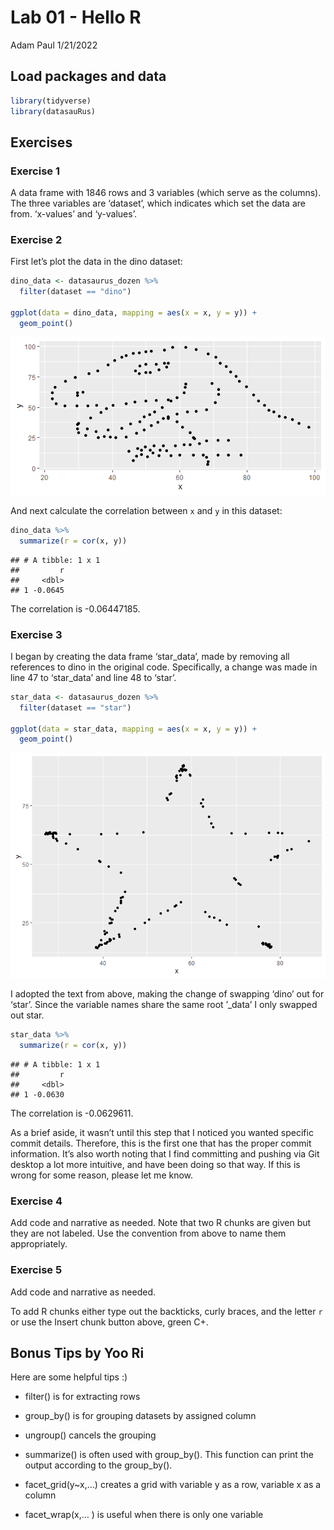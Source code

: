 Lab 01 - Hello R
================
Adam Paul
1/21/2022

## Load packages and data

``` r
library(tidyverse) 
library(datasauRus)
```

## Exercises

### Exercise 1

A data frame with 1846 rows and 3 variables (which serve as the
columns). The three variables are ‘dataset’, which indicates which set
the data are from. ‘x-values’ and ‘y-values’.

### Exercise 2

First let’s plot the data in the dino dataset:

``` r
dino_data <- datasaurus_dozen %>%
  filter(dataset == "dino")

ggplot(data = dino_data, mapping = aes(x = x, y = y)) +
  geom_point()
```

![](lab-01-hello-r_files/figure-gfm/plot-dino-1.png)<!-- -->

And next calculate the correlation between `x` and `y` in this dataset:

``` r
dino_data %>%
  summarize(r = cor(x, y))
```

    ## # A tibble: 1 x 1
    ##         r
    ##     <dbl>
    ## 1 -0.0645

The correlation is -0.06447185.

### Exercise 3

I began by creating the data frame ‘star\_data’, made by removing all
references to dino in the original code. Specifically, a change was made
in line 47 to ‘star\_data’ and line 48 to ‘star’.

``` r
star_data <- datasaurus_dozen %>%
  filter(dataset == "star")

ggplot(data = star_data, mapping = aes(x = x, y = y)) +
  geom_point()
```

![](lab-01-hello-r_files/figure-gfm/plot-star-1.png)<!-- -->

I adopted the text from above, making the change of swapping ‘dino’ out
for ‘star’. Since the variable names share the same root ’\_data’ I only
swapped out star.

``` r
star_data %>%
  summarize(r = cor(x, y))
```

    ## # A tibble: 1 x 1
    ##         r
    ##     <dbl>
    ## 1 -0.0630

The correlation is -0.0629611.

As a brief aside, it wasn’t until this step that I noticed you wanted
specific commit details. Therefore, this is the first one that has the
proper commit information. It’s also worth noting that I find committing
and pushing via Git desktop a lot more intuitive, and have been doing so
that way. If this is wrong for some reason, please let me know.

### Exercise 4

Add code and narrative as needed. Note that two R chunks are given but
they are not labeled. Use the convention from above to name them
appropriately.

### Exercise 5

Add code and narrative as needed.

To add R chunks either type out the backticks, curly braces, and the
letter `r` or use the Insert chunk button above, green C+.

## Bonus Tips by Yoo Ri

Here are some helpful tips :)

-   filter() is for extracting rows

-   group\_by() is for grouping datasets by assigned column

-   ungroup() cancels the grouping

-   summarize() is often used with group\_by(). This function can print
    the output according to the group\_by().

-   facet\_grid(y\~x,…) creates a grid with variable y as a row,
    variable x as a column  

-   facet\_wrap(x,… ) is useful when there is only one variable
